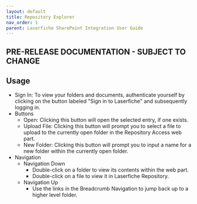 ```yaml
---
layout: default
title: Repository Explorer
nav_order: 1
parent: Laserfiche SharePoint Integration User Guide
---
```

## PRE-RELEASE DOCUMENTATION - SUBJECT TO CHANGE

## Usage
- Sign In: To view your folders and documents, authenticate yourself
by clicking on the button labeled "Sign in to Laserfiche" and
subsequently logging in.
- Buttons
    - Open: Clicking this button will open the selected entry, if one exists.
    - Upload File: Clicking this button will prompt you to select a file to upload to the currently open folder in the Repository Access web part.
    - New Folder: Clicking this button will prompt you to input a name for a new folder within the currently open folder.
- Navigation
    - Navigation Down
        - Double-click on a folder to view its contents within the web part.
        - Double-click on a file to view it in Laserfiche Repository.
    - Navigation Up
        - Use the links in the Breadcrumb Navigation to jump back up to a higher level folder.
